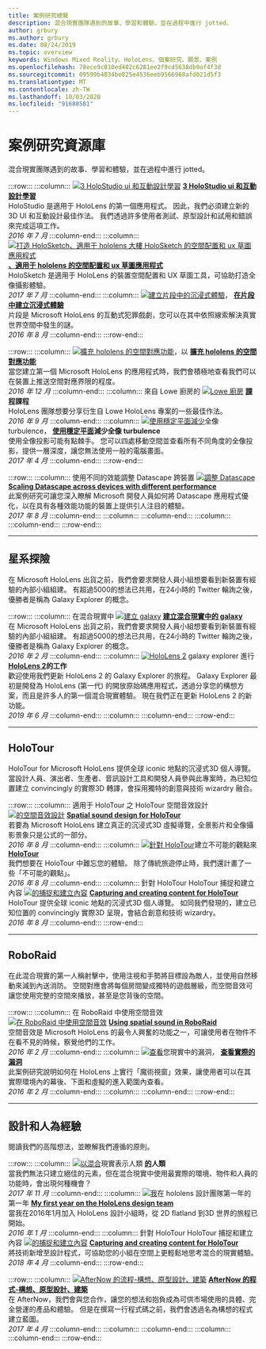 ```yaml
---
title: 案例研究總覽
description: 混合現實團隊遇到的故事、學習和體驗，並在過程中進行 jotted。
author: grbury
ms.author: grbury
ms.date: 08/24/2019
ms.topic: overview
keywords: Windows Mixed Reality、HoloLens、個案研究、願景、案例
ms.openlocfilehash: 78ece9c010ed402c6281ee2f9cd5638db9af4f3d
ms.sourcegitcommit: 09599b4034be825e4536eeb9566968afd021d5f3
ms.translationtype: MT
ms.contentlocale: zh-TW
ms.lasthandoff: 10/03/2020
ms.locfileid: "91680581"
---
```

# <a name="case-study-gallery"></a>案例研究資源庫

混合現實團隊遇到的故事、學習和體驗，並在過程中進行 jotted。

:::row:::
    :::column:::
       [ ![ 3 HoloStudio ui 和互動設計學習](images/thought-bubble-500px.jpg)](../out-of-scope/case-study-3-holostudio-ui-and-interaction-design-learnings.md) **[3 HoloStudio ui 和互動設計學習](../out-of-scope/case-study-3-holostudio-ui-and-interaction-design-learnings.md)**<br>
        HoloStudio 是適用于 HoloLens 的第一個應用程式。 因此，我們必須建立新的 3D UI 和互動設計最佳作法。 我們透過許多使用者測試、原型設計和試用和錯誤來完成這項工作。<br>
        *2016 年 7 月*
    :::column-end:::
    :::column:::
       [ ![ 打造 HoloSketch、適用于 hololens 大樓 HoloSketch 的空間配置和 ux 草圖應用程式](images/holosketch-image-01-640px.png)](../out-of-scope/case-study-building-holosketch,-a-spatial-layout-and-ux-sketching-app-for-hololens.md) **[、適用于 hololens 的空間配置和 ux 草圖應用程式](../out-of-scope/case-study-building-holosketch,-a-spatial-layout-and-ux-sketching-app-for-hololens.md)**<br>
        HoloSketch 是適用于 HoloLens 的裝置空間配置和 UX 草圖工具，可協助打造全像攝影體驗。<br>
         *2017 年 7 月*
    :::column-end:::
    :::column:::
       [ ![ 建立片段中的沉浸式體驗](images/surfacereconstruction.jpg)](../out-of-scope/case-study-creating-an-immersive-experience-in-fragments.md)， **[在片段中建立沉浸式體驗](../out-of-scope/case-study-creating-an-immersive-experience-in-fragments.md)**<br>
        片段是 Microsoft HoloLens 的互動式犯罪戲劇，您可以在其中依照線索解決真實世界空間中發生的謎。<br>
        *2016 年 8 月*
    :::column-end:::
:::row-end:::

:::row:::
    :::column:::
       [ ![ 擴充 hololens 的空間對應功能](images/away-from-camera-position-500px.png)](../out-of-scope/case-study-expanding-the-spatial-mapping-capabilities-of-hololens.md)，以 **[擴充 hololens 的空間對應功能](../out-of-scope/case-study-expanding-the-spatial-mapping-capabilities-of-hololens.md)**<br>
        當您建立第一個 Microsoft HoloLens 的應用程式時，我們會積極地查看我們可以在裝置上推送空間對應界限的程度。<br>
        *2016 年 12 月*
    :::column-end:::
    :::column:::
       來自 Lowe 廚房的 [ ![ Lowe 廚房](images/lowes.jpg)](../out-of-scope/case-study-lessons-from-the-lowes-kitchen.md) **[課程](../out-of-scope/case-study-lessons-from-the-lowes-kitchen.md)課程**<br>
        HoloLens 團隊想要分享衍生自 Lowe HoloLens 專案的一些最佳作法。<br>
        *2016 年 9 月*
    :::column-end:::
    :::column:::
       [ ![ 使用穩定平面減少](images/holotour-stabilization-plane-500px.jpg)](../develop/platform-capabilities-and-apis/case-study-using-the-stabilization-plane-to-reduce-holographic-turbulence.md)全像 turbulence， **[使用穩定平面](../develop/platform-capabilities-and-apis/case-study-using-the-stabilization-plane-to-reduce-holographic-turbulence.md)減少全像 turbulence**<br>
        使用全像投影可能有點棘手。 您可以四處移動空間並查看所有不同角度的全像投影，提供一層深度，讓您無法使用一般的電腦畫面。<br>
        *2017 年 4 月*
    :::column-end:::
:::row-end:::

:::row:::
    :::column:::
       使用不同的效能調整 Datascape 跨裝置 [ ![ 調整 Datascape](images/cloud-steps-1-4-700px.jpg)](../out-of-scope/case-study-scaling-datascape-across-devices-with-different-performance.md) **[Scaling Datascape across devices with different performance](../out-of-scope/case-study-scaling-datascape-across-devices-with-different-performance.md)**<br>
        此案例研究可讓您深入瞭解 Microsoft 開發人員如何將 Datascape 應用程式優化，以在具有各種效能功能的裝置上提供引人注目的體驗。<br>
        *2017 年 8 月*
    :::column-end:::
    :::column:::
    :::column-end:::
    :::column:::
    :::column-end:::
:::row-end:::

---

## <a name="galaxy-explorer"></a>星系探險

在 Microsoft HoloLens 出貨之前，我們會要求開發人員小組想要看到新裝置有經驗的內部小組組建。 有超過5000的想法已共用，在24小時的 Twitter 輪詢之後，優勝者是稱為 Galaxy Explorer 的概念。

:::row:::
    :::column:::
       在混合現實中 [ ![ 建立 galaxy](images/full-galaxy-500px.png)](../out-of-scope/case-study-creating-a-galaxy-in-mixed-reality.md) **[建立混合現實中的 galaxy](../out-of-scope/case-study-creating-a-galaxy-in-mixed-reality.md)**<br>
        在 Microsoft HoloLens 出貨之前，我們會要求開發人員小組想要看到新裝置有經驗的內部小組組建。 有超過5000的想法已共用，在24小時的 Twitter 輪詢之後，優勝者是稱為 Galaxy Explorer 的概念。<br>
         *2016 年 2 月*
    :::column-end:::
    :::column:::
       [ ![ HoloLens 2](../develop/unity/images/ge-update-interactions-concept-force-grab.png)](../develop/unity/galaxy-explorer-update.md) galaxy explorer 進行 **[HoloLens 2](../develop/unity/galaxy-explorer-update.md)的工作**<br>
        歡迎使用我們更新 HoloLens 2 的 Galaxy Explorer 的旅程。 Galaxy Explorer 最初是開發為 HoloLens (第一代) 的開放原始碼應用程式，透過分享您的構想方案，而且是許多人的第一個混合現實體驗。 現在我們正在更新 HoloLens 2 的新功能。<br>
        *2019 年 6 月*
    :::column-end:::
    :::column:::
    :::column-end:::
:::row-end:::

---

## <a name="holotour"></a>HoloTour

HoloTour for Microsoft HoloLens 提供全球 iconic 地點的沉浸式3D 個人導覽。 當設計人員、演出者、生產者、音訊設計工具和開發人員參與此專案時，為已知位置建立 convincingly 的實際3D 轉譯，會採用獨特的創意與技術 wizardry 融合。

:::row:::
    :::column:::
       適用于 HoloTour 之 HoloTour 空間音效設計 [ ![ 的空間音效設計](../out-of-scope/images/recreated-colosseum-holotour-500px.png)](../design/case-study-spatial-sound-design-for-holotour.md) **[Spatial sound design for HoloTour](../design/case-study-spatial-sound-design-for-holotour.md)**<br>
        若要為 Microsoft HoloLens 建立真正的沉浸式3D 虛擬導覽，全景影片和全像攝影景象只是公式的一部分。<br>
         *2016 年 8 月*
    :::column-end:::
    :::column:::
       [ ![ 針對 HoloTour](../out-of-scope/images/rome-colosseum-overlay-500px.png)](../out-of-scope/case-study-creating-impossible-perspectives-for-holotour.md)建立不可能的觀點來 **[HoloTour](../out-of-scope/case-study-creating-impossible-perspectives-for-holotour.md)**<br>
        我們想要在 HoloTour 中難忘您的體驗。 除了傳統旅遊停止時，我們還計畫了一些「不可能的觀點」。<br>
        *2016 年 8 月*
    :::column-end:::
    :::column:::
       針對 HoloTour HoloTour 捕捉和建立內容 [ ![ 的捕捉和建立內容](../out-of-scope/images/camera-machu-pichu-500px.png)](../out-of-scope/case-study-capturing-and-creating-content-for-holotour.md) **[Capturing and creating content for HoloTour](../out-of-scope/case-study-capturing-and-creating-content-for-holotour.md)**<br>
        HoloTour 提供全球 iconic 地點的沉浸式3D 個人導覽。 如同我們發現的，建立已知位置的 convincingly 實際3D 呈現，會結合創意和技術 wizardry。<br>
        *2016 年 8 月*
    :::column-end:::
:::row-end:::

---

## <a name="roboraid"></a>RoboRaid

在此混合現實的第一人稱射擊中，使用注視和手勢將目標設為敵人，並使用自然移動來減到內送消防。 空間對應會將每個房間變成獨特的遊戲層級，而空間音效可讓您使用完整的空間來播放，甚至是您背後的空間。

:::row:::
    :::column:::
       在 RoboRaid 中使用空間音效 [ ![ 在 RoboRaid 中使用空間音效](../design/images/successful-dodge-roboraid-500px.jpg)](../design/case-study-using-spatial-sound-in-roboraid.md) **[Using spatial sound in RoboRaid](../design/case-study-using-spatial-sound-in-roboraid.md)**<br>
        空間音效是 Microsoft HoloLens 的最令人興奮的功能之一，可讓使用者在物件不在看不見的時候，察覺他們的工作。<br>
         *2016 年 2 月*
    :::column-end:::
    :::column:::
       [ ![ 查看](../develop/unity/images/roboraid-640px.png)](../out-of-scope/case-study-looking-through-holes-in-your-reality.md)您現實中的漏洞， **[查看實際的漏洞](../out-of-scope/case-study-looking-through-holes-in-your-reality.md)**<br>
        此案例研究說明如何在 HoloLens 上實行「魔術視窗」效果，讓使用者可以在其實際環境內的幕後、下面和虛擬的進入範圍內查看。<br>
        *2016 年 2 月*
    :::column-end:::
    :::column:::
    :::column-end:::
:::row-end:::

---

## <a name="design-and-human-experience"></a>設計和人為經驗

閱讀我們的高階想法，並瞭解我們遵循的原則。

:::row:::
    :::column:::
       [ ![ 以混合](../develop/unity/images/bang-ai-weiwie.jpg)](../out-of-scope/case-study-representing-humans-in-mixed-reality.md)現實表示人類 **[的](../out-of-scope/case-study-representing-humans-in-mixed-reality.md)人類**<br>
        當我們無法只建立絕佳的元素，但在混合現實中使用最實際的環境、物件和人員的功能時，會出現何種機會？<br>
         *2017 年 11 月*
    :::column-end:::
    :::column:::
       [ ![ 我](../develop/unity/images/MotionController.jpg)](../out-of-scope/case-study-my-first-year-on-the-hololens-design-team.md)在 hololens 設計團隊第一年的第一年 **[My first year on the HoloLens design team](../out-of-scope/case-study-my-first-year-on-the-hololens-design-team.md)**<br>
        當我在2016年1月加入 HoloLens 設計小組時，從 2D flatland 到3D 世界的旅程已開始。<br>
        *2016 年 1 月*
    :::column-end:::
    :::column:::
       針對 HoloTour HoloTour 捕捉和建立內容 [ ![ 的捕捉和建立內容](images/academyteam1000.png)](case-study-expanding-the-design-process-for-mixed-reality.md) **[Capturing and creating content for HoloTour](case-study-expanding-the-design-process-for-mixed-reality.md)**<br>
        將技術新增至設計程式，可協助您的小組在空間上更輕鬆地思考混合的現實體驗。<br>
        *2018 年 4 月*
    :::column-end:::
:::row-end:::

:::row:::
    :::column:::
       [ ![ AfterNow 的流程-構想、原型設計、建築](../out-of-scope/images/whatisenvisioning-640px.png)](../out-of-scope/case-study-afternows-process-envisioning,-prototyping,-building.md) **[AfterNow 的程式-構想、原型設計、建築](../out-of-scope/case-study-afternows-process-envisioning,-prototyping,-building.md)**<br>
        在 AfterNow，我們會與您合作，讓您的想法和抱負成為可供市場使用的具體、完全營運的產品和體驗。 但是在撰寫一行程式碼之前，我們會透過名為構想的程式建立藍圖。<br>
        *2017 年 4 月*
    :::column-end:::
    :::column:::
    :::column-end:::
    :::column:::
    :::column-end:::
:::row-end:::
